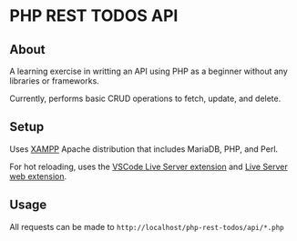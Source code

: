 # PHP REST TODOS API

## About
A learning exercise in writting an API using PHP as a beginner without any libraries or frameworks.

Currently, performs basic CRUD operations to fetch, update, and delete.

## Setup
Uses [XAMPP](https://www.apachefriends.org/) Apache distribution that includes MariaDB, PHP, and Perl.

For hot reloading, uses the [VSCode Live Server extension](https://marketplace.visualstudio.com/items?itemName=ritwickdey.LiveServer) and [Live Server web extension](https://chrome.google.com/webstore/detail/live-server-web-extension/fiegdmejfepffgpnejdinekhfieaogmj?hl=en-US).

## Usage
All requests can be made to `http://localhost/php-rest-todos/api/*.php`
